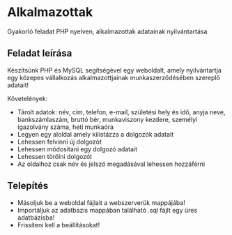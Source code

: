 # Alkalmazottak
Gyakorló feladat PHP nyelven, alkalmazottak adatainak nyilvántartása

## Feladat leírása
Készítsünk PHP és MySQL segítségével egy weboldalt, amely nyilvántartja egy közepes vállalkozás alkalmazottjainak munkaszerződésében szereplő adatait!

Követelények:
* Tárolt adatok: név, cím, telefon, e-mail, születési hely és idő, anyja neve, bankszámlaszám, bruttó bér, munkaviszony kezdere, személyi igazolvány száma, heti munkaóra
* Legyen egy aloldal amely kilistázza a dolgozók adatait
* Lehessen felvinni új dolgozót
* Lehessen módosítani egy dolgozó adatait
* Lehessen törölni dolgozót
* Az oldalhoz csak név és jelszó megadásával lehessen hozzáférni

## Telepítés

* Másoljuk be a weboldal fájlait a webszerverük mappájába!
* Importáljuk az adatbazis mappában található .sql fájlt egy üres adatbázisba!
* Frissíteni kell a beállításokat!
